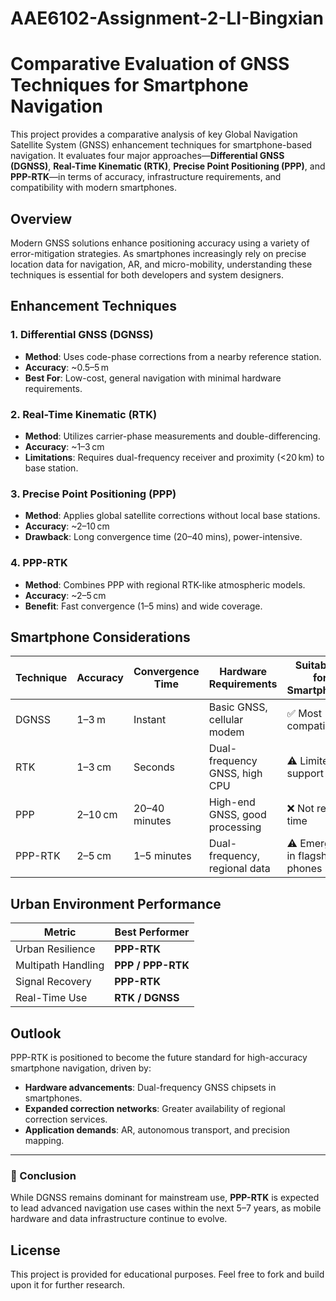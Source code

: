 # AAE6102-Assignment-2-LI-Bingxian
# Comparative Evaluation of GNSS Techniques for Smartphone Navigation

This project provides a comparative analysis of key Global Navigation Satellite System (GNSS) enhancement techniques for smartphone-based navigation. It evaluates four major approaches—**Differential GNSS (DGNSS)**, **Real-Time Kinematic (RTK)**, **Precise Point Positioning (PPP)**, and **PPP-RTK**—in terms of accuracy, infrastructure requirements, and compatibility with modern smartphones.

## Overview

Modern GNSS solutions enhance positioning accuracy using a variety of error-mitigation strategies. As smartphones increasingly rely on precise location data for navigation, AR, and micro-mobility, understanding these techniques is essential for both developers and system designers.

## Enhancement Techniques

### 1. Differential GNSS (DGNSS)
- **Method**: Uses code-phase corrections from a nearby reference station.
- **Accuracy**: ~0.5–5 m
- **Best For**: Low-cost, general navigation with minimal hardware requirements.

### 2. Real-Time Kinematic (RTK)
- **Method**: Utilizes carrier-phase measurements and double-differencing.
- **Accuracy**: ~1–3 cm
- **Limitations**: Requires dual-frequency receiver and proximity (<20 km) to base station.

### 3. Precise Point Positioning (PPP)
- **Method**: Applies global satellite corrections without local base stations.
- **Accuracy**: ~2–10 cm
- **Drawback**: Long convergence time (20–40 mins), power-intensive.

### 4. PPP-RTK
- **Method**: Combines PPP with regional RTK-like atmospheric models.
- **Accuracy**: ~2–5 cm
- **Benefit**: Fast convergence (1–5 mins) and wide coverage.

## Smartphone Considerations

| Technique | Accuracy       | Convergence Time | Hardware Requirements         | Suitability for Smartphones |
|----------|----------------|------------------|-------------------------------|-----------------------------|
| DGNSS    | 1–3 m          | Instant          | Basic GNSS, cellular modem     | ✅ Most compatible           |
| RTK      | 1–3 cm         | Seconds          | Dual-frequency GNSS, high CPU  | ⚠️ Limited support           |
| PPP      | 2–10 cm        | 20–40 minutes    | High-end GNSS, good processing | ❌ Not real-time             |
| PPP-RTK  | 2–5 cm         | 1–5 minutes      | Dual-frequency, regional data  | ⚠️ Emerging in flagship phones |

## Urban Environment Performance

| Metric            | Best Performer        |
|------------------|-----------------------|
| Urban Resilience | **PPP-RTK**           |
| Multipath Handling | **PPP / PPP-RTK**    |
| Signal Recovery  | **PPP-RTK**           |
| Real-Time Use    | **RTK / DGNSS**       |

## Outlook

PPP-RTK is positioned to become the future standard for high-accuracy smartphone navigation, driven by:
- **Hardware advancements**: Dual-frequency GNSS chipsets in smartphones.
- **Expanded correction networks**: Greater availability of regional correction services.
- **Application demands**: AR, autonomous transport, and precision mapping.

---

### 📌 Conclusion

While DGNSS remains dominant for mainstream use, **PPP-RTK** is expected to lead advanced navigation use cases within the next 5–7 years, as mobile hardware and data infrastructure continue to evolve.

## License

This project is provided for educational purposes. Feel free to fork and build upon it for further research.

